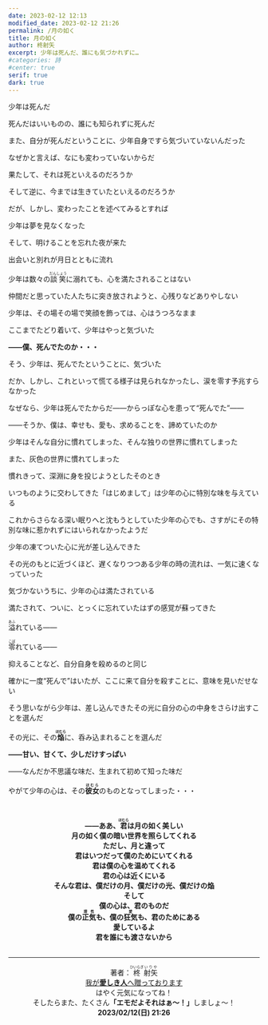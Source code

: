 ```yaml
---
date: 2023-02-12 12:13
modified_date: 2023-02-12 21:26
permalink: /月の如く
title: 月の如く
author: 柊射矢
excerpt: 少年は死んだ、誰にも気づかれずに…
#categories: 詩
#center: true
serif: true
dark: true
---
```


少年は死んだ

死んだはいいものの、誰にも知られずに死んだ

また、自分が死んだということに、少年自身ですら気づいていないんだった

なぜかと言えば、なにも変わっていないからだ

果たして、それは死といえるのだろうか

そして逆に、今までは生きていたといえるのだろうか

だが、しかし、変わったことを述べてみるとすれば

少年は夢を見なくなった

そして、明けることを忘れた夜が来た

出会いと別れが月日とともに流れ

少年は数々の<ruby>談笑<rt>だんしょう</rt></ruby>に溺れても、心を満たされることはない

仲間だと思っていた人たちに突き放されようと、心残りなどありやしない

少年は、その場その場で笑顔を飾っては、心はうつろなまま

ここまでたどり着いて、少年はやっと気づいた

**――<span class="red">僕、死んでたのか・・・</span>**

そう、少年は、死んでたということに、気づいた

だか、しかし、これといって慌てる様子は見られなかったし、涙を零す予兆すらなかった

なぜなら、少年は死んでたからだ――からっぽな心を患って“死んでた”――

――そうか、僕は、幸せも、愛も、求めることを、諦めていたのか

少年はそんな自分に慣れてしまった、そんな独りの世界に慣れてしまった

また、灰色の世界に慣れてしまった

慣れきって、深淵に身を投じようとしたそのとき

いつものように交わしてきた「はじめまして」は少年の心に特別な味を与えている

これからさらなる深い眠りへと沈もうとしていた少年の心でも、さすがにその特別な味に惹かれずにはいられなかったようだ

少年の凍てついた心に光が差し込んできた

その光のもとに近づくほど、遅くなりつつある少年の時の流れは、一気に速くなっていった

気づかないうちに、少年の心は満たされている

満たされて、ついに、とっくに忘れていたはずの感覚が蘇ってきた

<ruby>溢<rt>あふ</rt></ruby>れている――

<ruby>零<rt>こぼ</rt></ruby>れている――

抑えることなど、自分自身を殺めるのと同じ

確かに一度“死んで”はいたが、ここに来て自分を殺すことに、意味を見いだせない

そう思いながら少年は、差し込んできたその光に自分の心の中身をさらけ出すことを選んだ

その光に、その<strong class="red"><ruby>焔<rt>ほむら</rt></ruby></strong>に、呑み込まれることを選んだ

**――<span class="pink">甘い、甘くて、少しだけすっぱい</span>**

――なんだか不思議な味だ、生まれて初めて知った味だ

やがて少年の心は、その<strong class="red"><ruby>彼女<rt>ほむら</rt></ruby></strong>のものとなってしまった・・・

<br/><center><strong>
――ああ、<span class="red"><ruby>君<rt>ほむら</rt></ruby></span>は月の如く美しい<br/>
月の如く僕の暗い世界を照らしてくれる<br/>
ただし、月と違って<br/>
君はいつだって僕のためにいてくれる<br/>
君は僕の心を温めてくれる<br/>
君の心は近くにいる<br/>
そんな君は、僕だけの月、僕だけの光、僕だけの<span class="red">焔</span><br/>
そして<br/>
僕の心は、君のものだ<br/>
僕の<ruby>正気<rt>理性</rt></ruby>も、僕の<span class="red"><ruby>狂気<rt>愛</rt></ruby></span>も、君のためにある<br/>
<span class="vlood">愛しているよ</span><br/>
<span class="red">君を誰にも渡さないから</span><br/>
</strong></center><br/>

---

<center>著者：<ruby>柊<rt>ひいらぎ</rt></ruby><ruby>射矢<rt>いりや</rt></ruby></center>

<center><u>我が<strong><span class="vlood">愛しき</span><span class="red">人</span></strong>へ贈っております</u></center>

<div><center>はやく元気になってね！<br/>そしたらまた、たくさん<strong>「エモだよそれはぁ〜！」</strong>しましょ〜！</center></div>

<div class="grey"><center><strong>2023/02/12(日) 21:26</strong></center></div>
